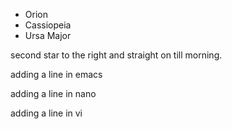 
* Orion
* Cassiopeia
* Ursa Major

second star to the right and straight on till morning.

adding a line in emacs

adding a line in nano

adding a line in vi
